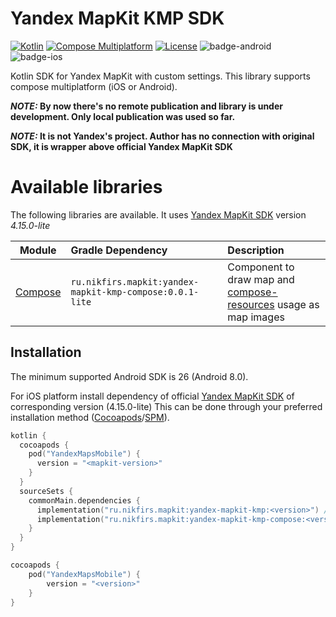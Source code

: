 # Yandex MapKit KMP SDK

[![Kotlin](https://img.shields.io/badge/kotlin-2.1.21-blue.svg?logo=kotlin)](http://kotlinlang.org)
[![Compose Multiplatform](https://img.shields.io/badge/Compose%20Multiplatform-v1.8.0-blue)](https://github.com/JetBrains/compose-multiplatform)
[![License](https://img.shields.io/badge/License-Apache/2.0-blue.svg)](https://github.com/SuLG-ik/yandex-mapkit-kmp/blob/main/LICENSE)
![badge-android](http://img.shields.io/badge/platform-android-6EDB8D.svg?style=flat&color=blue)
![badge-ios](http://img.shields.io/badge/platform-ios-CDCDCD.svg?style=flat&color=blue)

Kotlin SDK for Yandex MapKit with custom settings. This library supports compose multiplatform (iOS or Android).

**_NOTE:_ By now there's no remote publication and library is under development. Only local publication was used so far.**

**_NOTE:_ It is not Yandex's project. Author has no connection with original SDK, it is wrapper
above official Yandex MapKit SDK**

# Available libraries

The following libraries are available. It
uses [Yandex MapKit SDK](https://yandex.ru/dev/mapkit/doc/ru/) version *4.15.0-lite*

| Module	                                        | Gradle Dependency                                                                                                                            | Description                                                                                                                                              |
|------------------------------------------------|:---------------------------------------------------------------------------------------------------------------------------------------------|:---------------------------------------------------------------------------------------------------------------------------------------------------------|
| [Compose](yandex-mapkit-kmp-compose)           | `ru.nikfirs.mapkit:yandex-mapkit-kmp-compose:0.0.1-lite`    | Component to draw map and [compose-resources](https://www.jetbrains.com/help/kotlin-multiplatform-dev/compose-images-resources.html) usage as map images |

## Installation

The minimum supported Android SDK is 26 (Android 8.0).

For iOS platform install dependency of official [Yandex MapKit SDK](https://yandex.ru/dev/mapkit/doc/ru/ios/generated/getting_started) of corresponding version (4.15.0-lite)
  This can be done through your preferred installation
method ([Cocoapods](https://kotlinlang.org/docs/native-cocoapods.html)/[SPM](https://kotlinlang.org/docs/native-spm.html#project-configuration-options)).

```kotlin
kotlin {
  cocoapods {
    pod("YandexMapsMobile") {
      version = "<mapkit-version>"
    }
  }
  sourceSets {
    commonMain.dependencies {
      implementation("ru.nikfirs.mapkit:yandex-mapkit-kmp:<version>") // main module
      implementation("ru.nikfirs.mapkit:yandex-mapkit-kmp-compose:<version>") // optional compose support
    }
  }
}
```

```kotlin
cocoapods {
    pod("YandexMapsMobile") {
        version = "<version>"
    }
}
```